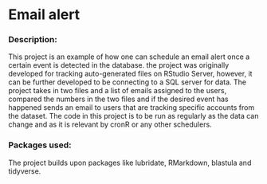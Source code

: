 # Email alert

### Description:

This project is an example of how one can schedule an email alert once a certain event is detected in the database. the project was originally developed for tracking auto-generated files on RStudio Server, however, it can be further developed to be connecting to a SQL server for data. The project takes in two files and a list of emails assigned to the users, compared the numbers in the two files and if the desired event has happened  sends an email to users that are tracking specific accounts from the dataset. The code in this project is to be run as regularly as the data can change and as it is relevant by cronR or any other schedulers.

### Packages used:

The project builds upon packages like lubridate, RMarkdown, blastula and tidyverse.



